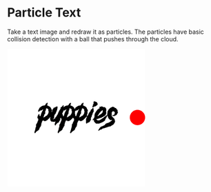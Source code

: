 # Particle Text

Take a text image and redraw it as particles. The particles have basic collision detection with a ball that pushes through the cloud.

![A red ball parts a cloud of partilcles in the shape of the word "puppies"](./particleText.gif)
